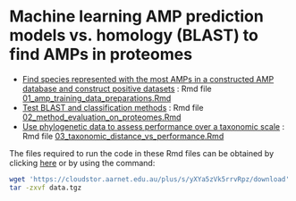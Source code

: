 
# Machine learning AMP prediction models vs. homology (BLAST) to find AMPs in proteomes

-   [Find species represented with the most AMPs in a constructed AMP
    database and construct positive
    datasets](01_amp_training_data_preparations.md) : Rmd file
    [01_amp_training_data_preparations.Rmd](01_amp_training_data_preparations.Rmd)
-   [Test BLAST and classification
    methods](02_method_evaluation_on_proteomes.md) : Rmd file
    [02_method_evaluation_on_proteomes.Rmd](02_method_evaluation_on_proteomes.Rmd)
-   [Use phylogenetic data to assess performance over a taxonomic
    scale](03_taxonomic_distance_vs_performance.md) : Rmd file
    [03_taxonomic_distance_vs_performance.Rmd](03_taxonomic_distance_vs_performance.Rmd)

The files required to run the code in these Rmd files can be obtained by
clicking [here](https://cloudstor.aarnet.edu.au/plus/s/yXYa5zVk5rrvRpz)
or by using the command:

``` bash
wget 'https://cloudstor.aarnet.edu.au/plus/s/yXYa5zVk5rrvRpz/download' -O data.tgz
tar -zxvf data.tgz 
```

